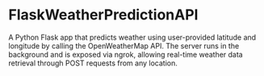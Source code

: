 # FlaskWeatherPredictionAPI
A Python Flask app that predicts weather using user-provided latitude and longitude by calling the OpenWeatherMap API. The server runs in the background and is exposed via ngrok, allowing real-time weather data retrieval through POST requests from any location.
